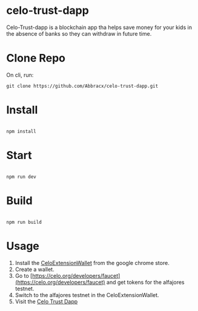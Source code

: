 # celo-trust-dapp
Celo-Trust-dapp is a blockchain app tha helps save money for your kids in the absence of banks so they can withdraw in future time.

# Clone Repo
On cli, run:
```
git clone https://github.com/Abbracx/celo-trust-dapp.git
```

# Install

```

npm install

```


# Start

```

npm run dev

```

# Build

```

npm run build

```
# Usage
1. Install the [CeloExtensionWallet](https://chrome.google.com/webstore/detail/celoextensionwallet/kkilomkmpmkbdnfelcpgckmpcaemjcdh?hl=en) from the google chrome store.
2. Create a wallet.
3. Go to [https://celo.org/developers/faucet](https://celo.org/developers/faucet) and get tokens for the alfajores testnet.
4. Switch to the alfajores testnet in the CeloExtensionWallet.
5. Visit the [Celo Trust Dapp](https://abbracx.github.io/celo-trust-dapp/)
